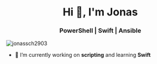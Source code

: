<h1 align="center">Hi 👋, I'm Jonas</h1>
<h3 align="center">PowerShell | Swift | Ansible</h3>

<p align="left"> <img src="https://komarev.com/ghpvc/?username=jonassch2903&label=Profile%20views&color=0e75b6&style=flat" alt="jonassch2903" /> </p>

- 🔭 I’m currently working on **scripting** and learning **Swift**

